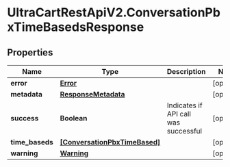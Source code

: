 # UltraCartRestApiV2.ConversationPbxTimeBasedsResponse

## Properties

Name | Type | Description | Notes
------------ | ------------- | ------------- | -------------
**error** | [**Error**](Error.md) |  | [optional] 
**metadata** | [**ResponseMetadata**](ResponseMetadata.md) |  | [optional] 
**success** | **Boolean** | Indicates if API call was successful | [optional] 
**time_baseds** | [**[ConversationPbxTimeBased]**](ConversationPbxTimeBased.md) |  | [optional] 
**warning** | [**Warning**](Warning.md) |  | [optional] 


